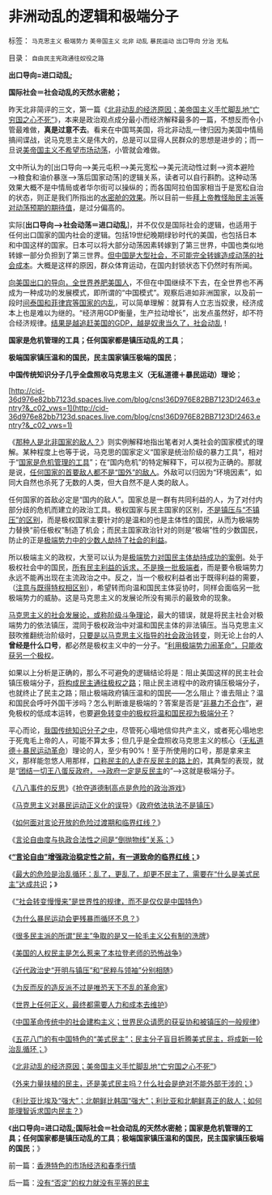 # 非洲动乱的逻辑和极端分子

标签： `马克思主义` `极端势力` `美帝国主义` `北非` `动乱` `暴民运动` `出口导向` `分治` `无私` 

目录： `自由民主宪政通往奴役之路`

**出口导向=进口动乱;**

**国际社会＝社会动乱的天然水密舱；**



昨天北非简评的三文，第一篇《[北非动乱的经济原因；美帝国主义手忙脚乱地“亡穷国之心不死”](http://hi.baidu.com/darthchn/blog/item/d1a40e4495a6bd32cffca3e2.html)》，本来是政治观点成分最小而经济解释最多的一篇，不想反而令小管最难做，**真是过意不去**。看来在中国骂美国，将北非动乱一律归因为美国中情局搞间谍战，说马克思主义是伟大的，总是可以显得人民群众的思想是进步的；而一旦说[美帝国主义不希望市场动荡](../../../2011/1/21/美国是有史以来最有油水的“帝国”.md)，小管就会难做。

文中所认为的[出口导向——>美元屯积——>美元宽松——>美元流动性过剩——>资本避险——>粮食和油价暴涨——>落后国家动荡]的逻辑关系，读者可以自行斟酌。这种动荡效果大概不是中情局或者华尔街可以操纵的；而各国阿拉伯国家相当于是宽松自治的状态，则正是我们所指出的[水密舱的效果](../../../2010/11/25/民主就是行省制度向地方市政转变.md)。所以目前一些[拜上帝教怪胎民主派等对动荡预期的期待值](../../../2011/2/24/外来扶植的民主还是美式民主吗.md)，是过分偏高的。



实际[**出口导向——>社会动荡＝进口动乱**]，并不仅仅是国际社会的逻辑，也适用于任何出口国家的国内社会的逻辑。包括19世纪晚期绿钞时代的美国，也包括日本和中国这样的国家。日本可以将大部分动荡因素转嫁到了第三世界，中国也类似地转嫁一部分负担到了第三世界。[但中国是大型社会，不可能完全转嫁造成动荡的社会成本](../../../2007/11/26/中国以超出历史所有战争损失的代价背走了世界通胀.md)。大概是这样的原因，群众体育运动，在国内封锁状态下仍然时有所闻。

[向美国出口的导向，全世界养肥美国人](../../../2007/11/30/美国一直坚决反对人民币升值？.md)，不但在中国继续不下去，在全世界也不再成为一种成功的发展模式，即所谓的“中国模式”。观察后进如非洲国家，以及前一段时[间泰国和菲律宾等国家的内乱](../../../2010/5/19/泰政府越是克制越容易击败红衫军的游击理想.md)，可以简单理解：就算有人立志当奴隶，经济成本上也是难以为继的。“经济用GDP衡量，生产拉动增长”，出发点虽然好，却不符合经济规律。[结果是越追赶美国的GDP，越是奴隶当久了，社会动乱](../../../2009/12/28/追赶美国，或让中国越来越落后.md)！

**国家是危机管理的工具；任何国家都是镇压动乱的工具**；

**极端国家镇压温和的国民，民主国家镇压极端的国民**；

**中国传统知识分子几乎全盘照收马克思主义（无私道德＋暴民运动）理论**；

[http://cid-36d976e82bb7123d.spaces.live.com/blog/cns!36D976E82BB7123D!2463.entry?&_c02_vws=1](http://cid-36d976e82bb7123d.spaces.live.com/blog/cns!36D976E82BB7123D!2463.entry?&_c02_vws=1)

《[那种人是北非国家的敌人？](../../../2011/2/24/那种人是北非国家的敌人？.md)》则实例解释地指出笔者对人类社会的国家模式的理解。某种程度上也等于说，马克思的国家定义“国家是统治阶级的暴力工具”，相对于“[国家是危机管理的工具](../../../2010/1/21/国家是危机管理的工具.md)”；在“国内危机”的特定解释下，可以视为正确的。那就是说，[任何国家的首要敌人都不是“国外”的敌人](../../../2009/9/28/示形于外实侵于内的爱国道德明星.md)。外敌可以归因为“环境因素”，如同大自然也杀死了无数的人类，但大自然不是人类的敌人。

任何国家的首敌必定是“国内的敌人”。国家总是一群有共同利益的人，为了对付内部分歧的危机而建立的政治工具。极权国家与民主国家的区别，[不是镇压与“不镇压”的区别](../../../2009/7/12/政府依法执法不是镇压.md)，而是极权国家主要针对的是温和的也是主体性的国民，从而为极端势力替换“前任极权”制造了机会；而民主国家政治针对的则是“极端”性的少数国民，防止的正是[极端势力中的少数人劫持了社会的利益](../../../2009/7/4/不要轻视极端意识对社会的试探.md)。

所以极端主义的政权，大至可以认为是[极端势力对国民主体劫持成功的案例](../../../2010/10/2/特权工人阶级的腐败.md)。处于极权社会中的国民，[所有民主利益的诉求，不是换一批极端者](../../../2010/3/21/中国的民主要慢慢来！摸着石头过河是真理！.md)，而是要令极端势力永远不能再出现在主流政治之中。反之，当一个极权利益者出于既得利益的需要，（[注意与既得特权相区别](../../../2009/8/9/小小的特权和黑恶势力.md)），希望转而向温和国民主体妥协时，同样会面临另一批极端势力的威胁。这是马克思主义的发展论所没有揭示的最致命的现象。

[马克思主义的社会发展论，或称阶级斗争理论](../../../2009/7/15/为何要无限激化人民内部矛盾.md)，最大的错误，就是将民主社会对极端势力的依法镇压，混同于极权政治中对温和国民主体的非法镇压。当马克思主义鼓吹推翻统治阶级时，[只要是以马克思主义指导的社会政治转变](../../../2010/1/14/两种传统民间势力博羿阻尼民主进程.md)，则无论上台的人**曾经是什么口号**，都必然是极权主义中的一分子。“[利用极端势力闹革命”，只能收获另一个极权](../../../2010/3/3/为什么历史治乱循环总是不息更残暴？.md)。

如果以上分析是正确的，那么不可避免的逻辑结论将是：阻止美国这样的民主社会镇压极端分子，[将构成民主通往极权之路](../../../2009/6/29/法式民主可能方便了民粹希特勒上台.md)；阻止民主进程中的政府镇压极端分子，也就终止了民主之路；阻止极端政府镇压温和的国民——怎么阻止？谁去阻止？温和国民会呼吁外国干涉吗？怎么判断谁是极端的？答案是否是“[非暴力不合作](../../../2010/5/12/枪杆子保法制；争取民主宪政的更高效率的方式是非暴力.md)”，避免极权的低成本运转，也要[避免转变中的极权将温和国民视为极端分子](../../../2009/5/8/妖魔化敌视与铁板一块.md)？

平心而论，[我国传统知识分子之中](../../../2010/12/27/文革“知识越多越反动”错在那里？.md)，尽管死心塌地信仰共产主义，或者死心塌地忠于死鬼毛上帝的人，可能不算太多；但几乎是全盘照收马克思主义的核心（[无私道德＋暴民运动革命](../../../2010/2/1/老百姓不是邪恶的免疫体.md)）理论的人，至少有90%！至于所使用的口号，那是拿来主义，那样能忽悠人用那样，[口称民主的人走在反民主的路上的](http://darthvad.blog.163.com/blog/static/5339947020106297521743/)，其典型的表现，就是“[团结一切王八蛋反政府，——>政府一定是反民主](../../../2010/12/12/不要一味指责政府.md)的”——>这就是极端分子。

《[八八事件的反思](http://hi.baidu.com/darthchn/blog/item/7668d7077bc2db73020881a6.html)》《[抢夺道德制高点是危险的政治游戏](../../../2009/6/10/抢夺道德制高点是危险的政治游戏.md)》

《[马克思主义对暴民运动正义化的误导](../../../2009/6/9/历史教科书的致命误导.md)》《[政府依法执法不是镇压](../../../2009/7/12/政府依法执法不是镇压.md)》

《[如何面对言论开放的危险过渡期和临界红线？](../../../2011/1/30/如何面对言论开放的危险过渡期和临界红线？.md)》

《[言论自由度与执政合法性之间是“倒抛物线”关系；](../../../2011/1/30/对言论自由度“不稳定期过渡期”以高度重视.md)》

《**[“言论自由”增强政治稳定性之前，有一道致命的临界红线；](../../../2011/1/29/&quot;言论自由&quot;发展过程中的致命红线.md)**》

《[最大的危险是治乱循环：乱了，更乱了，却更不民主了，需要在“什么是美式民主”达成共识](../../../2011/2/20/选了北欧社会主义就选了北朝鲜.md)**；**》

《[“社会转变慢慢来”是世界性的规律，而不是仅仅是中国特色](../../../2010/3/21/中国的民主要慢慢来！摸着石头过河是真理！.md)》

《[为什么暴民运动会更残暴而循环不息？](../../../2010/3/3/为什么历史治乱循环总是不息更残暴？.md)》

《[很多民主派的所谓“民主”争取的是又一轮毛主义公有制的洗牌](../../../2010/1/18/被中国文化反对的民主就是公有制本身.md)》

《[美国的人权民主是怎么惹来了本拉登老师的恐怖战争](../../../2009/7/3/美国的人权民主是怎么惹来了本拉登老师的恐怖战争.md)》

《[近代政治史“开明与镇压”和“民粹与领袖”分别相随](../../../2010/5/14/用民主要求政府也要用民主约束自已.md)》

《[为反而反的造反派不过是唯恐天下不乱的革命家](../../../2010/5/14/唯恐天下不乱的革命家.md)》

《[世界上任何正义，最终都需要人力和成本去维护](../../../2011/2/23/哲学制造沟通障碍，哲学制造冲突.md)》

《[中国革命传统中的社会建构主义；世界民众请愿的获妥协和被镇压的一般规律](../../../2011/2/22/中国传统文化愚昧的社会建构主义.md)》

《[五花八门的有中国特色的“美式民主”；民主分子盲目折腾美式民主，将成新一轮治乱循环；](../../../2011/2/23/知其然，所以然，何以然，以何然.md)》

《[北非动乱的经济原因；美帝国主义手忙脚乱地“亡穷国之心不死”](http://hi.baidu.com/darthchn/blog/item/d1a40e4495a6bd32cffca3e2.html)》

《[外来力量扶植的民主，还是美式民主吗？什么社会是绝对不能外部干涉的；](../../../2011/2/24/外来扶植的民主还是美式民主吗.md)》

《[利比亚比埃及“强大”；北朝鲜比韩国“强大”；利比亚和北朝鲜真正的敌人；如何能理智诉求国内民主？](../../../2011/2/24/那种人是北非国家的敌人？.md)》

《**出口导向=进口动乱;国际社会＝社会动乱的天然水密舱；国家是危机管理的工具；任何国家都是镇压动乱的工具**；**极端国家镇压温和的国民，民主国家镇压极端的国民**；》

前一篇：[香港特色的市场经济和春季行情](../../../2011/2/25/香港特色的市场经济和春季行情.md)

后一篇：[没有“否定”的权力就没有平等的民主](../../../2011/2/25/没有“否定”的权力就没有平等的民主.md)
